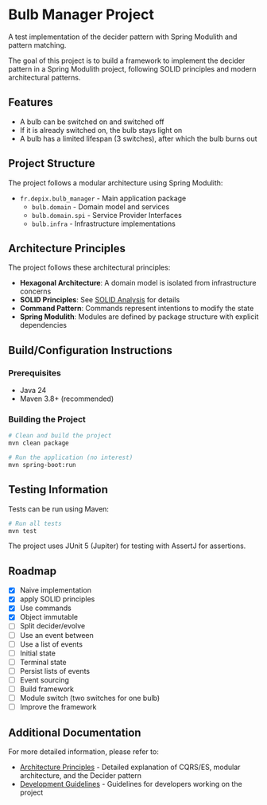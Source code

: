 # Bulb Manager Project

A test implementation of the decider pattern with Spring Modulith and pattern matching.

The goal of this project is to build a framework to implement the decider pattern in a Spring Modulith project, following SOLID principles and modern architectural patterns.

## Features

- A bulb can be switched on and switched off
- If it is already switched on, the bulb stays light on
- A bulb has a limited lifespan (3 switches), after which the bulb burns out

## Project Structure

The project follows a modular architecture using Spring Modulith:

- `fr.depix.bulb_manager` - Main application package
    - `bulb.domain` - Domain model and services
    - `bulb.domain.spi` - Service Provider Interfaces
    - `bulb.infra` - Infrastructure implementations

## Architecture Principles

The project follows these architectural principles:

- **Hexagonal Architecture**: A domain model is isolated from infrastructure concerns
- **SOLID Principles**: See [SOLID Analysis](docs/SOLID_analysis.md) for details
- **Command Pattern**: Commands represent intentions to modify the state
- **Spring Modulith**: Modules are defined by package structure with explicit dependencies

## Build/Configuration Instructions

### Prerequisites

- Java 24
- Maven 3.8+ (recommended)

### Building the Project

```bash
# Clean and build the project
mvn clean package

# Run the application (no interest)
mvn spring-boot:run
```

## Testing Information

Tests can be run using Maven:

```bash
# Run all tests
mvn test

```

The project uses JUnit 5 (Jupiter) for testing with AssertJ for assertions.

## Roadmap

- [X] Naive implementation
- [X] apply SOLID principles
- [X] Use commands
- [X] Object immutable
- [ ] Split decider/evolve
- [ ] Use an event between
- [ ] Use a list of events
- [ ] Initial state
- [ ] Terminal state
- [ ] Persist lists of events
- [ ] Event sourcing
- [ ] Build framework
- [ ] Module switch (two switches for one bulb)
- [ ] Improve the framework

## Additional Documentation

For more detailed information, please refer to:

- [Architecture Principles](docs/architecture_principles.md) - Detailed explanation of CQRS/ES, modular architecture, and the Decider pattern
- [Development Guidelines](docs/guidelines.md) - Guidelines for developers working on the project
